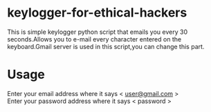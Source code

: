 # keylogger-for-ethical-hackers
This is simple keylogger python script that emails you every 30 seconds.Allows you to e-mail every character entered on the keyboard.Gmail server is used in this script,you can change this part.
# Usage
Enter your email address where it says < user@gmail.com >                                           
Enter your password address where it says < password >


